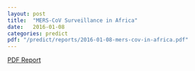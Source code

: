 ```yaml
---
layout: post
title:  "MERS-CoV Surveillance in Africa"
date:   2016-01-08
categories: predict
pdf: "/predict/reports/2016-01-08-mers-cov-in-africa.pdf"
---
```


[PDF Report]({{site.baseurl}}/predict/reports/2016-01-08-mers-cov-in-africa.pdf)

